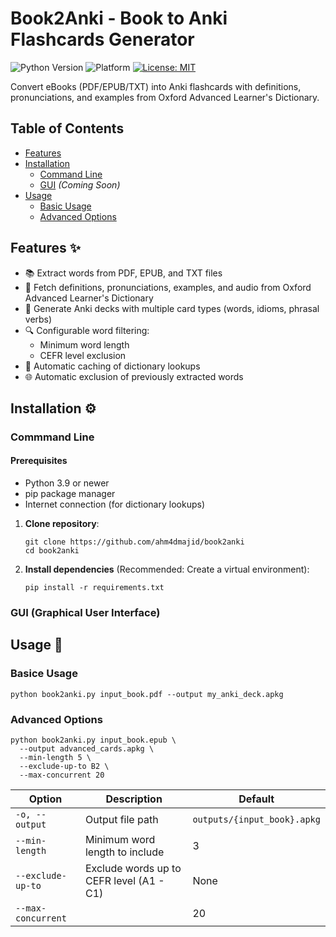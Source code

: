 # Book2Anki - Book to Anki Flashcards Generator

![Python Version](https://img.shields.io/badge/python-3.9%2B-blue)
![Platform](https://img.shields.io/badge/platform-Windows%20%7C%20Linux%20%7C%20macOS-lightgrey)
[![License: MIT](https://img.shields.io/badge/License-MIT-yellow.svg)](https://opensource.org/licenses/MIT)

Convert eBooks (PDF/EPUB/TXT) into Anki flashcards with definitions, pronunciations, and examples from Oxford Advanced Learner's Dictionary.


## Table of Contents
- [Features](#features)
- [Installation](#installation)
  - [Command Line](#prerequisites)
  - [GUI](#gui-installation) *(Coming Soon)*
- [Usage](#usage)
  - [Basic Usage](#basic-usage)
  - [Advanced Options](#advanced-options)


## Features ✨
- 📚 Extract words from PDF, EPUB, and TXT files
- 🏫 Fetch definitions, pronunciations, examples, and audio from Oxford Advanced Learner's Dictionary
- 🎴 Generate Anki decks with multiple card types (words, idioms, phrasal verbs)
- 🔍 Configurable word filtering:
  - Minimum word length
  - CEFR level exclusion
- 📁 Automatic caching of dictionary lookups
- 🌐 Automatic exclusion of previously extracted words

## Installation ⚙️

### Commmand Line
#### Prerequisites
- Python 3.9 or newer
- pip package manager
- Internet connection (for dictionary lookups)

1. **Clone repository**:
   ```
   git clone https://github.com/ahm4dmajid/book2anki
   cd book2anki
   ```
   
2. **Install dependencies** (Recommended: Create a virtual environment):
    ```
    pip install -r requirements.txt
    ```
### GUI (Graphical User Interface)


## Usage 🚀
### Basice Usage
```
python book2anki.py input_book.pdf --output my_anki_deck.apkg
```

### Advanced Options
```
python book2anki.py input_book.epub \
  --output advanced_cards.apkg \
  --min-length 5 \
  --exclude-up-to B2 \
  --max-concurrent 20
```


| Option |	Description | Default |
| ------ | ------------ | ------- |
| `-o, --output` |	Output file path |	`outputs/{input_book}.apkg` |
| `--min-length` |	Minimum word length to include |	3 |
| `--exclude-up-to` |	Exclude words up to CEFR level (A1 - C1)	| None |
| `--max-concurrent` | | 20 |


